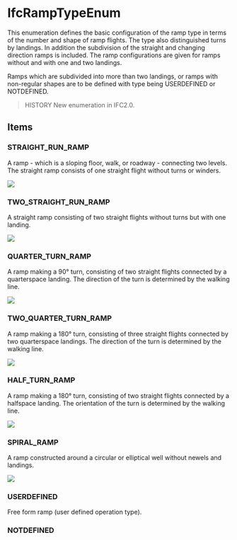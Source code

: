 # IfcRampTypeEnum

This enumeration defines the basic configuration of the ramp type in terms of the number and shape of ramp flights. The type also distinguished turns by landings. In addition the subdivision of the straight and changing direction ramps is included. The ramp configurations are given for ramps without and with one and two landings.

Ramps which are subdivided into more than two landings, or ramps with non-regular shapes are to be defined with type being USERDEFINED or NOTDEFINED.

> HISTORY New enumeration in IFC2.0.

## Items

### STRAIGHT_RUN_RAMP
A ramp - which is a sloping floor, walk, or roadway - connecting two levels.
The straight ramp consists of one straight flight without turns or winders.

![](../../../../figures/ifcramptypeenum-fig01.gif)

### TWO_STRAIGHT_RUN_RAMP
A straight ramp consisting of two straight flights without turns but with one
landing.

![](../../../../figures/ifcramptypeenum-fig02.gif)

### QUARTER_TURN_RAMP
A ramp making a 90&deg; turn, consisting of two straight flights connected by
a quarterspace landing. The direction of the turn is determined by the walking line.

![](../../../../figures/ifcramptypeenum-fig03.gif)

### TWO_QUARTER_TURN_RAMP
A ramp making a 180&deg; turn, consisting of three straight flights connected
by two quarterspace landings. The direction of the turn is determined by the walking line.

![](../../../../figures/ifcramptypeenum-fig04.gif)

### HALF_TURN_RAMP
A ramp making a 180&deg; turn, consisting of two straight flights connected
by a halfspace landing. The orientation of the turn is determined by the walking line.

![](../../../../figures/ifcramptypeenum-fig05.gif)

### SPIRAL_RAMP
A ramp constructed around a circular or elliptical well without newels and
landings.

![](../../../../figures/ifcramptypeenum-fig06.gif)

### USERDEFINED
Free form ramp (user defined operation type).

### NOTDEFINED

